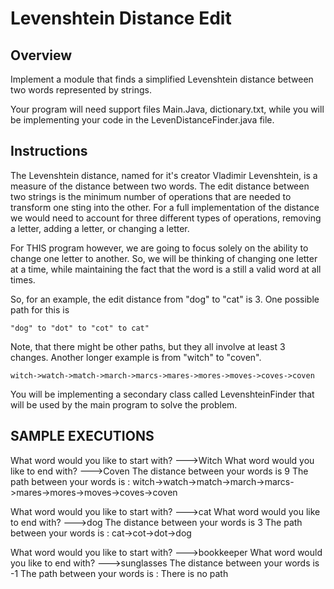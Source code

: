 # Levenshtein Distance Edit

## Overview

Implement a module that finds a simplified Levenshtein distance between two words represented by strings.

Your program will need support files Main.Java, dictionary.txt, while you will be implementing your code in the LevenDistanceFinder.java file.

## Instructions

The Levenshtein distance, named for it's creator Vladimir Levenshtein, is a measure of the distance between two words. The edit distance between two strings is the minimum number of operations that are needed to transform one sting into the other. For a full implementation of the distance we would need to account for three different types of operations, removing a letter, adding a letter, or changing a letter.

For THIS program however, we are going to focus solely on the ability to change one letter to another. So, we will be thinking of changing one letter at a time, while maintaining the fact that the word is a still a valid word at all times.

So, for an example, the edit distance from "dog" to "cat" is 3. One possible path for this is
```
"dog" to "dot" to "cot" to cat"
```
Note, that there might be other paths, but they all involve at least 3 changes. Another longer example is from "witch" to "coven".
```
witch->watch->match->march->marcs->mares->mores->moves->coves->coven
```
You will be implementing a secondary class called LevenshteinFinder that will be used by the main program to solve the problem.

## SAMPLE EXECUTIONS

What word would you like to start with?
--->Witch
What word would you like to end with?
--->Coven
The distance between your words is 9
The path between your words is : witch->watch->match->march->marcs->mares->mores->moves->coves->coven


What word would you like to start with?
--->cat
What word would you like to end with?
--->dog
The distance between your words is 3
The path between your words is : cat->cot->dot->dog

What word would you like to start with?
--->bookkeeper
What word would you like to end with?
--->sunglasses
The distance between your words is -1
The path between your words is : There is no path